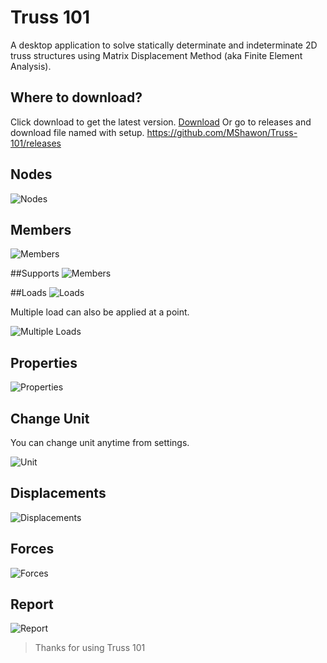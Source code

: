 # Truss 101
A desktop application to solve statically determinate and indeterminate 2D truss structures using Matrix Displacement Method (aka Finite Element Analysis).

## Where to download?
Click download to get the latest version.
[Download](https://github.com/MShawon/Truss-101/releases/download)
Or go to releases and download file named with setup.
https://github.com/MShawon/Truss-101/releases


## Nodes
![Nodes](Tutorial/Gif/node.gif)

## Members
![Members](Tutorial/Gif/member.gif)

##Supports
![Members](Tutorial/Gif/supports.gif)

##Loads
![Loads](Tutorial/Gif/loads.gif)

Multiple load can also be applied at a point.

![Multiple Loads](Tutorial/Gif/multipleLoad.gif)

## Properties
![Properties](Tutorial/Gif/properties.gif)

## Change Unit
You can change unit anytime from settings.

![Unit](Tutorial/Gif/unit.gif)

## Displacements
![Displacements](Tutorial/Gif/displacement.gif)

## Forces
![Forces](Tutorial/Gif/results.gif)

## Report
![Report](Tutorial/Gif/report.gif)

>Thanks for using Truss 101

